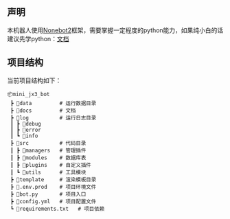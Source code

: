## 声明
本机器人使用[Nonebot2](https://github.com/nonebot/nonebot2)框架，需要掌握一定程度的python能力，如果纯小白的话建议先学python：[文档](https://docs.python.org/zh-cn/3/)

## 项目结构
当前项目结构如下：
```tree
📦mini_jx3_bot
 ┣ 📂data         # 运行数据目录
 ┣ 📂docs         # 文档
 ┣ 📂log          # 运行日志目录
 ┃ ┣ 📂debug
 ┃ ┣ 📂error
 ┃ ┗ 📂info
 ┣ 📂src          # 代码目录
 ┃ ┣ 📂managers   # 管理插件
 ┃ ┣ 📂modules    # 数据库表
 ┃ ┣ 📂plugins    # 自定义插件
 ┃ ┗ 📂utils      # 工具模块
 ┣ 📂template     # 渲染模板目录
 ┣ 📜.env.prod    # 项目环境文件
 ┣ 📜bot.py       # 项目入口
 ┣ 📜config.yml   # 项目配置文件
 ┗ 📜requirements.txt   # 项目依赖
```
